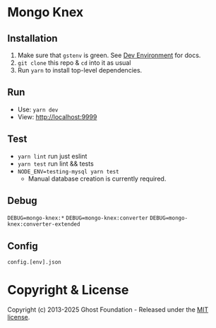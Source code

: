 # Mongo Knex

## Installation
1. Make sure that `gstenv` is green. See [Dev Environment](https://github.com/TryGhost/Team/blob/master/Engineering/Dev%20Environment.md) for docs.
2. `git clone` this repo & `cd` into it as usual
3. Run `yarn` to install top-level dependencies.

## Run
- Use: `yarn dev`
- View: [http://localhost:9999](http://localhost:9999)

## Test
- `yarn lint` run just eslint
- `yarn test` run lint && tests
- `NODE_ENV=testing-mysql yarn test`
  - Manual database creation is currently required.

## Debug

`DEBUG=mongo-knex:*`
`DEBUG=mongo-knex:converter`
`DEBUG=mongo-knex:converter-extended`

## Config

`config.[env].json`

# Copyright & License

Copyright (c) 2013-2025 Ghost Foundation - Released under the [MIT license](LICENSE).
